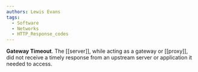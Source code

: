 ```yaml
---
authors: Lewis Evans
tags:
  - Software
  - Networks
  - HTTP_Response_codes
---
```

**Gateway Timeout**. The [[server]], while acting as a gateway or [[proxy]], did not receive a timely response from an upstream server or application it needed to access.